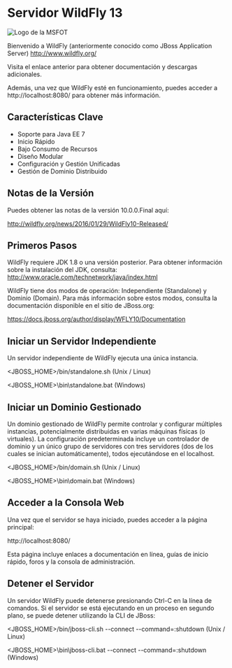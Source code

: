# Servidor WildFly 13

![Logo de la MSFOT](https://firebasestorage.googleapis.com/v0/b/doctoradocienciasdelasaludusco.appspot.com/o/CARNETIZACION%2Fmsoft-250.png?alt=media&token=c7841b57-f0f0-42ca-a079-d1926963a811)

Bienvenido a WildFly (anteriormente conocido como JBoss Application Server)
http://www.wildfly.org/

Visita el enlace anterior para obtener documentación y descargas adicionales.

Además, una vez que WildFly esté en funcionamiento, puedes acceder a http://localhost:8080/ para obtener más información.

Características Clave
----------------------
* Soporte para Java EE 7
* Inicio Rápido
* Bajo Consumo de Recursos
* Diseño Modular
* Configuración y Gestión Unificadas
* Gestión de Dominio Distribuido

Notas de la Versión
-------------------
Puedes obtener las notas de la versión 10.0.0.Final aquí:

http://wildfly.org/news/2016/01/29/WildFly10-Released/

Primeros Pasos
--------------
WildFly requiere JDK 1.8 o una versión posterior. Para obtener información sobre la instalación del JDK, consulta:
http://www.oracle.com/technetwork/java/index.html

WildFly tiene dos modos de operación: Independiente (Standalone) y Dominio (Domain). Para más información sobre estos modos, consulta la documentación disponible en el sitio de JBoss.org:

https://docs.jboss.org/author/display/WFLY10/Documentation

Iniciar un Servidor Independiente
---------------------------------
Un servidor independiente de WildFly ejecuta una única instancia.

<JBOSS_HOME>/bin/standalone.sh      (Unix / Linux)

<JBOSS_HOME>\bin\standalone.bat     (Windows)

Iniciar un Dominio Gestionado
-----------------------------
Un dominio gestionado de WildFly permite controlar y configurar múltiples instancias, potencialmente distribuidas en varias máquinas físicas (o virtuales). La configuración predeterminada incluye un controlador de dominio y un único grupo de servidores con tres servidores (dos de los cuales se inician automáticamente), todos ejecutándose en el localhost.

<JBOSS_HOME>/bin/domain.sh      (Unix / Linux)

<JBOSS_HOME>\bin\domain.bat     (Windows)

Acceder a la Consola Web
------------------------
Una vez que el servidor se haya iniciado, puedes acceder a la página principal:

http://localhost:8080/

Esta página incluye enlaces a documentación en línea, guías de inicio rápido, foros y la consola de administración.

Detener el Servidor
-------------------
Un servidor WildFly puede detenerse presionando Ctrl-C en la línea de comandos. Si el servidor se está ejecutando en un proceso en segundo plano, se puede detener utilizando la CLI de JBoss:

<JBOSS_HOME>/bin/jboss-cli.sh --connect --command=:shutdown      (Unix / Linux)

<JBOSS_HOME>\bin\jboss-cli.bat --connect --command=:shutdown     (Windows)

